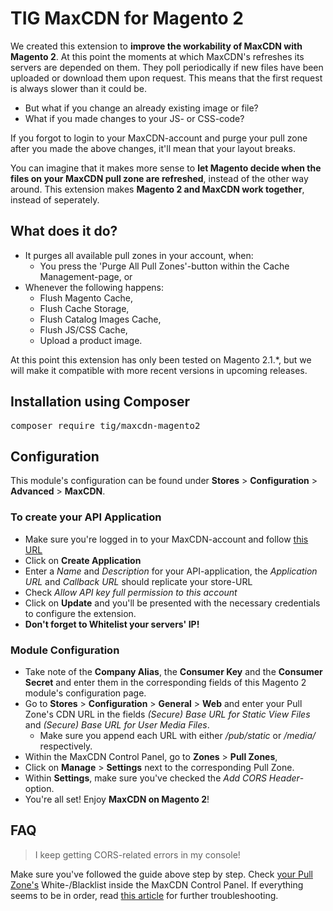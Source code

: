 # TIG MaxCDN for Magento 2

We created this extension to **improve the workability of MaxCDN with Magento 2**. At this point the moments at which MaxCDN's refreshes its
servers are depended on them. They poll periodically if new files have been uploaded or download them upon request. This means that the
first request is always slower than it could be.

* But what if you change an already existing image or file?
* What if you made changes to your JS- or CSS-code?

If you forgot to login to your MaxCDN-account and purge your pull zone after you made the above changes, it'll mean that your layout 
breaks.

You can imagine that it makes more sense to **let Magento decide when the files on your MaxCDN pull zone are refreshed**, instead of the 
other way around. This extension makes **Magento 2 and MaxCDN work together**, instead of seperately.

## What does it do?
* It purges all available pull zones in your account, when:
  * You press the 'Purge All Pull Zones'-button within the Cache Management-page, or
* Whenever the following happens:
  * Flush Magento Cache,
  * Flush Cache Storage,
  * Flush Catalog Images Cache,
  * Flush JS/CSS Cache,
  * Upload a product image.

At this point this extension has only been tested on Magento 2.1.*, but we will make it compatible with more recent versions in upcoming
releases.

## Installation using Composer

<pre>composer require tig/maxcdn-magento2</pre>

## Configuration

This module's configuration can be found under **Stores** > **Configuration** > **Advanced** > **MaxCDN**.

### To create your API Application
* Make sure you're logged in to your MaxCDN-account and follow [this URL](https://cp.maxcdn.com/account/api)
* Click on **Create Application**
* Enter a _Name_ and _Description_ for your API-application, the _Application URL_ and _Callback URL_ should replicate your store-URL
* Check _Allow API key full permission to this account_
* Click on **Update** and you'll be presented with the necessary credentials to configure the extension.
* **Don't forget to Whitelist your servers' IP!**

### Module Configuration
* Take note of the **Company Alias**, the **Consumer Key** and the **Consumer Secret** and enter them in the corresponding
fields of this Magento 2 module's configuration page.
* Go to **Stores** > **Configuration** > **General** > **Web** and enter your Pull Zone's CDN URL in the fields _(Secure) Base URL 
for Static View Files_ and _(Secure) Base URL for User Media Files_.
  * Make sure you append each URL with either _/pub/static_ or _/media/_ respectively.
* Within the MaxCDN Control Panel, go to **Zones** > **Pull Zones**,
* Click on **Manage** > **Settings** next to the corresponding Pull Zone.
* Within **Settings**, make sure you've checked the _Add CORS Header_-option.
* You're all set! Enjoy **MaxCDN on Magento 2**!

## FAQ
> I keep getting CORS-related errors in my console!

Make sure you've followed the guide above step by step. Check [your Pull Zone's](https://cp.maxcdn.com/zones/pull/) White-/Blacklist inside the MaxCDN Control Panel. If everything 
seems to be in order, read [this article](https://www.maxcdn.com/one/tutorial/how-to-use-cdn-with-webfonts/) for further troubleshooting.  
